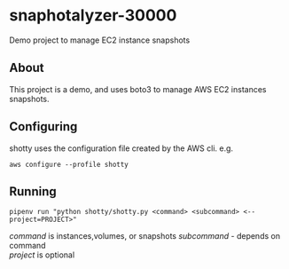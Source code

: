 # snaphotalyzer-30000

Demo project to manage EC2 instance snapshots

## About

This project is a demo, and uses boto3 to manage AWS EC2 instances snapshots.

## Configuring

shotty uses the configuration file created by the AWS cli. e.g.

`aws configure --profile shotty`

## Running 

`pipenv run "python shotty/shotty.py <command> <subcommand> <--project=PROJECT>"`

*command* is instances,volumes, or snapshots
*subcommand* - depends on command  
*project* is optional
